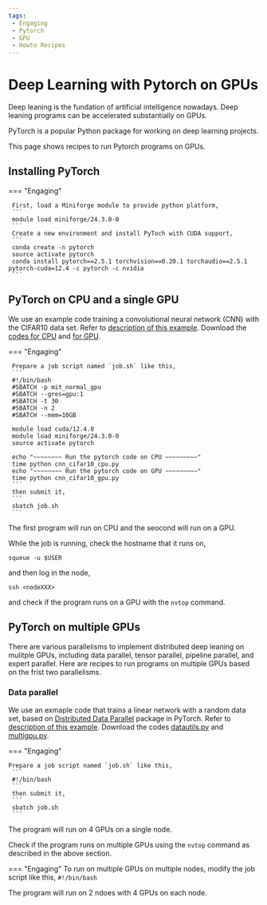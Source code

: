 ```yaml
---
tags:
 - Engaging
 - Pytorch
 - GPU
 - Howto Recipes
---
```


# Deep Learning with Pytorch on GPUs

 Deep leaning is the fundation of artificial intelligence nowadays. Deep leaning programs can be accelerated substantially on GPUs. 
 
PyTorch is a popular Python package for working on deep learning projects.

This page shows recipes to run Pytorch programs on GPUs. 


## Installing PyTorch

=== "Engaging"

     First, load a Miniforge module to provide python platform, 
     ```
     module load miniforge/24.3.0-0
     ```
     Create a new environment and install PyToch with CUDA support,
     ```
     conda create -n pytorch
     source activate pytorch
     conda install pytorch==2.5.1 torchvision==0.20.1 torchaudio==2.5.1 pytorch-cuda=12.4 -c pytorch -c nvidia
     ```

## PyTorch on CPU and a single GPU

We use an example code training a convolutional neural network (CNN) with the CIFAR10 data set. Refer to [description of this example](https://pytorch.org/tutorials/beginner/blitz/cifar10_tutorial.html). Download the [codes for CPU](./scripts/torch-gpu/cnn_cifar10_cpu.py) and [for GPU](./scripts/torch-gpu/cnn_cifar10_gpu.py). 

=== "Engaging"  

     Prepare a job script named `job.sh` like this,
     ```
     #!/bin/bash
     #SBATCH -p mit_normal_gpu   
     #SBATCH --gres=gpu:1 
     #SBATCH -t 30
     #SBATCH -n 2
     #SBATCH --mem=10GB
     
     module load cuda/12.4.0
     module load miniforge/24.3.0-0
     source activate pytorch
     
     echo "~~~~~~~~ Run the pytorch code on CPU ~~~~~~~~~"
     time python cnn_cifar10_cpu.py
     echo "~~~~~~~~ Run the pytorch code on GPU ~~~~~~~~~"
     time python cnn_cifar10_gpu.py
     ```
     then submit it,
     ```
     sbatch job.sh
     ```

The first program will run on CPU and the seocond will run on a GPU. 

While the job is running, check the hostname that it runs on,
```
squeue -u $USER
```
and then log in the node,
```
ssh <nodeXXX>
```
and check if the program runs on a GPU with the `nvtop` command.


## PyTorch on multiple GPUs

There are various parallelisms to implement distributed deep leaning on mulitple GPUs, including data parallel, tensor parallel, pipeline parallel, and expert parallel. Here are recipes to run programs on multiple GPUs based on the frist two parallelisms. 

### Data parallel

We use an exmaple code that trains a linear network with a random data set, based on [Distributed Data Parallel](https://PyTorch.org/docs/stable/notes/ddp.html) package in PyTorch. Refer to [description of this example](https://pytorch.org/tutorials/beginner/ddp_series_multigpu.html). Download the codes [datautils.py](./scripts/torch-gpu/datautils.py) and [multigpu.py](./scripts/torch-gpu/multigpu.py). 

=== "Engaging"

    Prepare a job script named `job.sh` like this,
     ```
     #!/bin/bash
     ```
     then submit it,
     ```
     sbatch job.sh
     ```

The program will run on 4 GPUs on a single node. 

Check if the program runs on multiple GPUs using the `nvtop` command as described in the above section.  

=== "Engaging"
    To run on multiple GPUs on multiple nodes, modify the job script like this,
     ```
     #!/bin/bash
     ```

The program will run on 2 ndoes with 4 GPUs on each node. 


